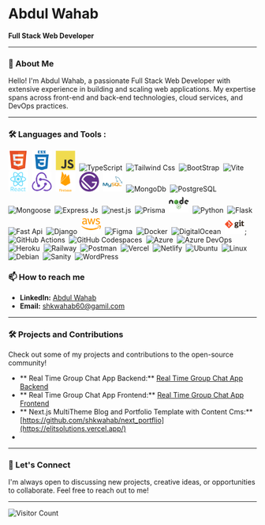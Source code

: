 # Abdul Wahab

**Full Stack Web Developer**

---

### 👋 About Me

Hello! I'm Abdul Wahab, a passionate Full Stack Web Developer with extensive experience in building and scaling web applications. My expertise spans across front-end and back-end technologies, cloud services, and DevOps practices.

---

### :hammer_and_wrench: Languages and Tools :

<div>
  <img src="https://github.com/devicons/devicon/blob/master/icons/html5/html5-original.svg" title="HTML5" alt="HTML" width="40" height="40"/>&nbsp;
  <img src="https://github.com/devicons/devicon/blob/master/icons/css3/css3-plain-wordmark.svg"  title="CSS3" alt="CSS" width="40" height="40"/>&nbsp;
  <img src="https://github.com/devicons/devicon/blob/master/icons/javascript/javascript-original.svg" title="JavaScript" alt="JavaScript" width="40" height="40"/>&nbsp;
  <img src="https://cdn.jsdelivr.net/gh/devicons/devicon@latest/icons/typescript/typescript-original.svg" title="TypeScript" alt="TypeScript" width="40" height="40"/>&nbsp;
  <img src="https://cdn.jsdelivr.net/gh/devicons/devicon@latest/icons/tailwindcss/tailwindcss-original-wordmark.svg" title="Tailwind Css" alt="Tailwind Css" width="40" height="40"/>&nbsp;
  <img src="https://cdn.jsdelivr.net/gh/devicons/devicon@latest/icons/bootstrap/bootstrap-original-wordmark.svg" title="BootStrap" alt="BootStrap" width="40" height="40"/>&nbsp;
  <img src="https://cdn.jsdelivr.net/gh/devicons/devicon@latest/icons/vitejs/vitejs-original.svg" title="Vite React" alt="Vite" width="40" height="40"/>&nbsp;
  <img src="https://github.com/devicons/devicon/blob/master/icons/react/react-original-wordmark.svg" title="React" alt="React" width="40" height="40"/>&nbsp;
  <img src="https://github.com/devicons/devicon/blob/master/icons/redux/redux-original.svg" title="Redux" alt="Redux " width="40" height="40"/>&nbsp;
  <img src="https://github.com/devicons/devicon/blob/master/icons/firebase/firebase-plain-wordmark.svg" title="Firebase" alt="Firebase" width="40" height="40"/>&nbsp;
  <img src="https://github.com/devicons/devicon/blob/master/icons/gatsby/gatsby-original.svg" title="Gatsby"  alt="Gatsby" width="40" height="40"/>&nbsp;
  <img src="https://github.com/devicons/devicon/blob/master/icons/mysql/mysql-original-wordmark.svg" title="MySQL"  alt="MySQL" width="40" height="40"/>&nbsp;
  <img src="https://cdn.jsdelivr.net/gh/devicons/devicon@latest/icons/mongodb/mongodb-original-wordmark.svg" title="MongoDb"  alt="MongoDb" width="40" height="40"/>&nbsp;
  <img src="https://cdn.jsdelivr.net/gh/devicons/devicon@latest/icons/postgresql/postgresql-original-wordmark.svg" title="PostgreSQL"  alt="PostgreSQL" width="40" height="40"/>&nbsp;
  <img src="https://cdn.jsdelivr.net/gh/devicons/devicon@latest/icons/mongoose/mongoose-original-wordmark.svg" title="Mongoose"  alt="Mongoose" width="40" height="40"/>&nbsp;
  <img src="https://cdn.jsdelivr.net/gh/devicons/devicon@latest/icons/express/express-original-wordmark.svg" title="Express Js"  alt="Express Js" width="40" height="40"/>&nbsp;
  <img src="https://cdn.jsdelivr.net/gh/devicons/devicon@latest/icons/nestjs/nestjs-original.svg" title="Nest.js" alt="nest.js" width="40" height="40"/>&nbsp;
  <img src="https://cdn.jsdelivr.net/gh/devicons/devicon@latest/icons/prisma/prisma-original-wordmark.svg" title="Prisma" alt="Prisma" width="40" height="40"/>&nbsp;
  <img src="https://github.com/devicons/devicon/blob/master/icons/nodejs/nodejs-original-wordmark.svg" title="NodeJS" alt="NodeJS" width="40" height="40"/>&nbsp;
  <img src="https://cdn.jsdelivr.net/gh/devicons/devicon@latest/icons/python/python-original-wordmark.svg" title="Python" alt="Python" width="40" height="40"/>&nbsp;
  <img src="https://cdn.jsdelivr.net/gh/devicons/devicon@latest/icons/flask/flask-original-wordmark.svg" title="Flask" alt="Flask" width="40" height="40"/>&nbsp;
  <img src="https://cdn.jsdelivr.net/gh/devicons/devicon@latest/icons/fastapi/fastapi-original-wordmark.svg" title="Fast Api" alt="Fast Api" width="40" height="40"/>&nbsp;
  <img src="https://cdn.jsdelivr.net/gh/devicons/devicon@latest/icons/django/django-plain-wordmark.svg" title="Django" alt="Django" width="40" height="40"/>&nbsp;
  <img src="https://github.com/devicons/devicon/blob/master/icons/amazonwebservices/amazonwebservices-plain-wordmark.svg" title="AWS" alt="AWS" width="40" height="40"/>&nbsp;
  <img src="https://cdn.jsdelivr.net/gh/devicons/devicon@latest/icons/figma/figma-original.svg" title="Figma" alt="Figma" width="40" height="40"/>&nbsp;
  <img src="https://cdn.jsdelivr.net/gh/devicons/devicon@latest/icons/docker/docker-original-wordmark.svg" alt="Docker" width="40" height="40"/>&nbsp;
<img src="https://cdn.jsdelivr.net/gh/devicons/devicon@latest/icons/digitalocean/digitalocean-original.svg" alt="DigitalOcean" width="40" height="40&nbsp;"/>&nbsp;
  <img src="https://github.com/devicons/devicon/blob/master/icons/git/git-original-wordmark.svg" title="Git" **alt="Git" width="40" height="40"/>;
<img src="https://cdn.jsdelivr.net/gh/devicons/devicon@latest/icons/githubactions/githubactions-original.svg" alt="GitHub Actions" width="40" height&nbsp;="40"/>&nbsp;
<img src="https://cdn.jsdelivr.net/gh/devicons/devicon@latest/icons/githubcodespaces/githubcodespaces-original.svg" alt="GitHub Codespaces" width="4&nbsp;0" height="40"/>&nbsp;
<img src="https://cdn.jsdelivr.net/gh/devicons/devicon@latest/icons/azure/azure-original.svg" alt="Azure" width="40" height="40"/>&nbsp;
<img src="https://cdn.jsdelivr.net/gh/devicons/devicon@latest/icons/azuredevops/azuredevops-original.svg" alt="Azure DevOps" width="40" height="40"/&nbsp;>&nbsp;
<img src="https://cdn.jsdelivr.net/gh/devicons/devicon@latest/icons/heroku/heroku-plain-wordmark.svg" alt="Heroku" width="40" height="40"/>&nbsp;
<img src="https://cdn.jsdelivr.net/gh/devicons/devicon@latest/icons/railway/railway-original-wordmark.svg" alt="Railway" width="40" height="40"/>&nbsp;
<img src="https://cdn.jsdelivr.net/gh/devicons/devicon@latest/icons/postman/postman-original.svg" alt="Postman" width="40" height="40"/>&nbsp;
<img src="https://cdn.jsdelivr.net/gh/devicons/devicon@latest/icons/vercel/vercel-original-wordmark.svg" alt="Vercel" width="40" height="40"/>&nbsp;
<img src="https://cdn.jsdelivr.net/gh/devicons/devicon@latest/icons/netlify/netlify-original-wordmark.svg" alt="Netlify" width="40" height="40"/>&nbsp;
<img src="https://cdn.jsdelivr.net/gh/devicons/devicon@latest/icons/ubuntu/ubuntu-original-wordmark.svg" alt="Ubuntu" width="40" height="40"/>&nbsp;
<img src="https://cdn.jsdelivr.net/gh/devicons/devicon@latest/icons/linux/linux-original.svg" alt="Linux" width="40" height="40"/>&nbsp;
<img src="https://cdn.jsdelivr.net/gh/devicons/devicon@latest/icons/debian/debian-plain-wordmark.svg" alt="Debian" width="40" height="40"/>&nbsp;
<img src="https://cdn.jsdelivr.net/gh/devicons/devicon@latest/icons/sanity/sanity-original.svg" alt="Sanity" width="40" height="40"/>&nbsp;
<img src="https://cdn.jsdelivr.net/gh/devicons/devicon@latest/icons/wordpress/wordpress-plain-wordmark.svg" alt="WordPress" width="40" height="40"/>&nbsp;
&nbsp;
</div>



### 📫 How to reach me

- **LinkedIn:** [Abdul Wahab](https://www.linkedin.com/in/shkwahab/)
- **Email:** [shkwahab60@gamil.com](mailto:shkwahab60@gmail.com)

---

### 🛠️ Projects and Contributions

Check out some of my projects and contributions to the open-source community!

- ** Real Time Group Chat App Backend:**  [Real Time Group Chat App Backend](https://github.com/shkwahab/chatappbackendnestjs)
- ** Real Time Group Chat App Frontend:**   [Real Time Group Chat App Frontend](https://github.com/shkwahab/chatappUi)
- ** Next.js MultiTheme Blog and Portfolio Template with Content Cms:** [https://github.com/shkwahab/next_portflio](https://elitsolutions.vercel.app/)
- 
---

### 💬 Let's Connect

I'm always open to discussing new projects, creative ideas, or opportunities to collaborate. Feel free to reach out to me!

---

![Visitor Count](https://visitor-badge.laobi.icu/badge?page_id=shkwahab)
